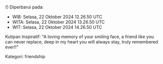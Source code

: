 ⏰ Diperbarui pada:
- WIB: Selasa, 22 Oktober 2024 12.26.50 UTC
- WITA: Selasa, 22 Oktober 2024 13.26.50 UTC
- WIT: Selasa, 22 Oktober 2024 14.26.50 UTC

Kutipan Inspiratif:
"A loving memory of your smiling face, a friend like you can never replace, deep in my heart you will always stay, truly remembered ever!!"


Kategori: friendship

